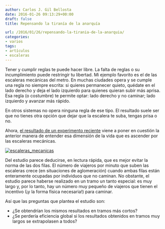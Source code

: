 ```yaml
---
author: Carlos J. Gil Bellosta
date: 2016-01-26 09:13:29+00:00
draft: false
title: Repensando la tiranía de la anarquía

url: /2016/01/26/repensando-la-tirania-de-la-anarquia/
categories:
- varios
tags:
- artículos
- escaleras
---
```


Tener y cumplir reglas te puede hacer libre. La falta de reglas o su incumplimiento puede restringir tu libertad. Mi ejemplo favorito es el de las escaleras mecánicas del metro. En muchas ciudades opera y se cumple una regla no siempre escrita: si quieres permanecer quieto, quédate en el lado derecho y deja el lado izquierdo para quienes quieran subir más aprisa. Esa regla (o costumbre) te permite optar: lado derecho y no caminar; lado izquierdo y avanzar más rápido.

En otros sistemas no opera ninguna regla de ese tipo. El resultado suele ser que no tienes otra opción que dejar que la escalera te suba, tengas prisa o no.

Ahora, [el resultado de un experimento reciente](http://www.theguardian.com/uk-news/2016/jan/16/the-tube-at-a-standstill-why-tfl-stopped-people-walking-up-the-escalators) viene a poner en cuestión la anterior manera de entender esa dimensión de la vida que es ascender por las escaleras mecánicas.

[![escaleras_mecanicas](/wp-uploads/2016/01/escaleras_mecanicas.png#center)
](/wp-uploads/2016/01/escaleras_mecanicas.png#center)

Del estudio parece deducirse, en lectura rápida, que es mejor evitar la norma de las dos filas. El número de viajeros por minuto que suben las escaleras crece (en situaciones de aglomeración) cuando ambas filas están enteramente ocupadas por individuos que no caminan. No obstante, el estudio parece haberse realizado en un tramo un tanto especial: es muy largo y, por lo tanto, hay un número muy pequeño de viajeros que tienen el incentivo (¡y la forma física necesaria!) para caminar.

Así que las preguntas que plantea el estudio son:

* ¿Se obtendrían los mismos resultados en tramos más cortos?
* ¿Se perdería eficiencia global si los resultados obtenidos en tramos muy largos se extrapolasen a todos?



